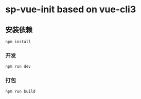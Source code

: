 # sp-vue-init based on vue-cli3

## 安装依赖
```
npm install
```

### 开发
```
npm run dev
```

### 打包
```
npm run build
```
